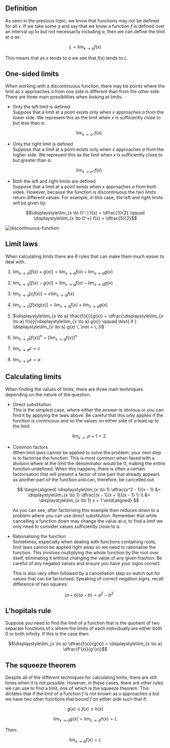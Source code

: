## Definition

As seen in the previous topic, we know that functions may not be defined for all $x$. If we take some $a$ and say that we know a function $f$ is defined over an interval up to but not necessarily including $a$, then we can define the limit at $a$ as:

$$L = \displaystyle\lim_{x \to a} f(x)$$

This means that as $x$ tends to $a$ we see that $f(x)$ tends to $L$.

<!-- Epsilon sigma definition? -->

## One-sided limits

When working with a discontinuous function, there may be points where the limit as $x$ approaches $a$ from one side is different than from the other side. There are three main possibilities when looking at limits:

- Only the left limit is defined  
  Suppose that a limit at a point exists only when $x$ approaches $a$ from the lower side. We represent this as the limit when $x$ is sufficiently close to but less than $a$:

  $$\displaystyle\lim_{x \to a^-} f(x)$$

- Only the right limit is defined  
  Suppose that a limit at a point exists only when $x$ approaches $a$ from the higher side. We represent this as the limit when $x$ is sufficiently close to but greater than $a$:

  $$\displaystyle\lim_{x \to a^+} f(x)$$

- Both the left and right limits are defined  
  Suppose that a limit at a point exists when $x$ approaches $a$ from both sides. However, because the function is discontinuous the two limits return different values. For example, in this case, the left and right limits will be given by:

$$\displaystyle\lim_{x \to 0^-} f(x) = \dfrac{3}{2} \qquad \displaystyle\lim_{x \to 0^+} f(x) = \dfrac{5}{2}$$

<!-- More on this -->

![discontinuous-function](/img/discontinuous-function.svg)

## Limit laws

When calculating limits there are 8 rules that can make them much easier to deal with.

1. $\displaystyle\lim_{x \to a} [f(x) + g(x)] = \displaystyle\lim_{x \to a} f(x) + \displaystyle\lim_{x \to a} g(x)$

2. $\displaystyle\lim_{x \to a} [f(x) - g(x)] = \displaystyle\lim_{x \to a} f(x) - \displaystyle\lim_{x \to a} g(x)$

3. $\displaystyle\lim_{x \to a} [cf(x)] = c \displaystyle\lim_{x \to a} f(x)$

4. $\displaystyle\lim_{x \to a} [f(x) g(x)] = \displaystyle\lim_{x \to a} f(x) \times \displaystyle\lim_{x \to a} g(x)$

5. $\displaystyle\lim_{x \to a} \frac{f(x)}{g(x)} = \dfrac{\displaystyle\lim_{x \to a} f(x)}{\displaystyle\lim_{x \to a} g(x)} \qquad \text{ if } \displaystyle\lim_{x \to a} g(x) \, \not = \, 0$

6. $\displaystyle\lim_{x \to a} [f(x)]^n = \Big[\displaystyle\lim_{x \to a} f(x) \Big]^n$

7. $\displaystyle\lim_{x \to a} c = c$

8. $\displaystyle\lim_{x \to a} x = a$

## Calculating limits

When finding the values of limits, there are three main techniques depending on the nature of the question.

- Direct substitution  
  This is the simplest case, where either the answer is obvious or you can find it by applying the laws above. Be careful that this only applies if the function is continuous and so the values on either side of $a$ lead up to the limit.

  $$\displaystyle\lim_{x \to 1} x + 1 = 2$$

- Common factors  
  When limit laws cannot be applied to solve the problem, your next step is to factorise the function. This is most common when faced with a division where at the limit the denominator would be 0, making the entire function undefined. When this happens, there is often a certain factorisation that will present a factor of one part that already appears as another part of the function and can, therefore, be cancelled out.

  $$
  \begin{aligned}
  \displaystyle\lim_{x \to 1} \dfrac{x^2 - 1}{x - 1} &= \displaystyle\lim_{x \to 1} \dfrac{(x - 1)(x + 1)}{x - 1} \\
  \\
  &= \displaystyle\lim_{x \to 1} x + 1
  \end{aligned}
  $$

  As you can see, after factorising this example then reduces down to a problem where you can use direct substitution. Remember that while cancelling a function down may change the value at $a$, to find a limit we only need to consider values sufficiently close to $a$.

- Rationalising the function  
  Sometimes, especially when dealing with functions containing roots, limit laws cannot be applied right away so we need to rationalise the function. This involves multiplying the whole function by the root over itself, eliminating it without changing the value of any given fraction. Be careful of any negated values and ensure you have your signs correct.

  This is also very often followed by a cancellation step so watch out for values that can be factorised. Speaking of correct negation signs, recall difference of two squares:

  $$(a + b)(a - b) = a^2 - b^2$$

## L'hopitals rule

Suppose you need to find the limit of a function that is the quotient of two separate functions of $x$ where the limits of each individually are either both 0 or both infinity. If this is the case then:

$$\displaystyle\lim_{x \to a} \dfrac{f(x)}{g(x)} = \displaystyle\lim_{x \to a} \dfrac{f'(x)}{g'(x)}$$

## The squeeze theorem

Despite all of the different techniques for calculating limits, there are still times when it is not possible. However, in these cases, there are other rules we can use to find a limit, one of which is the squeeze theorem. This dictates that if the limit of a function $f$ is not known as $x$ approaches $a$ but we have two other functions that bound $f$ on either side such that if:

$$g(x) \le f(x) \le h(x)$$

$$\displaystyle\lim_{x \to a} g(x) = \displaystyle\lim_{x \to a} h(x) = L$$

Then:

$$\displaystyle\lim_{x \to a} f(x) = L$$

